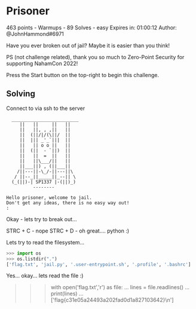 # Prisoner
463 points - Warmups - 89 Solves - easy
Expires in: 01:00:12
Author: @JohnHammond#6971

Have you ever broken out of jail? Maybe it is easier than you think!

PS (not challenge related), thank you so much to Zero-Point Security for supporting NahamCon 2022!

Press the Start button on the top-right to begin this challenge.

## Solving

Connect to via ssh to the server

```shell
  _________________________
     ||   ||     ||   ||
     ||   ||, , ,||   ||
     ||  (||/|/(\||/  ||
     ||  ||| _'_`|||  ||
     ||   || o o ||   ||
     ||  (||  - `||)  ||
     ||   ||  =  ||   ||
     ||   ||\___/||   ||
     ||___||) , (||___||
    /||---||-\_/-||---||\
   / ||--_||_____||_--|| \
  (_(||)-| SP1337 |-(||)_)
          --------

Hello prisoner, welcome to jail.
Don't get any ideas, there is no easy way out!
: 
```

Okay - lets try to break out... 

STRC + C - nope
STRC + D - oh great.... python :)

Lets try to read the filesystem...

```python
>>> import os
>>> os.listdir(".")
['flag.txt', 'jail.py', '.user-entrypoint.sh', '.profile', '.bashrc']
```
Yes... okay... lets read the file :)

>>> with open('flag.txt','r') as file:
...     lines = file.readlines()
...     print(lines)
... 
['flag{c31e05a24493a202fad0d1a827103642}\n']


